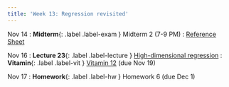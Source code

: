 ```yaml
---
title: 'Week 13: Regression revisited'
---
```


Nov 14
: **Midterm**{: .label .label-exam } Midterm 2 (7-9 PM)
    : [Reference Sheet](resources/assets/exams/mt2reference.pdf)

Nov 16
: **Lecture 23**{: .label .label-lecture } [High-dimensional regression](lecture/lec23)
: **Vitamin**{: .label .label-vit } [Vitamin 12](https://www.gradescope.com/courses/572015/assignments/3695897) (due Nov 19)

Nov 17
: **Homework**{: .label .label-hw } Homework 6 (due Dec 1)